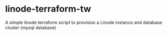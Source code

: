# linode-terraform-tw
A simple linode terraform script to provision a Linode instance and database cluster (mysql database)
